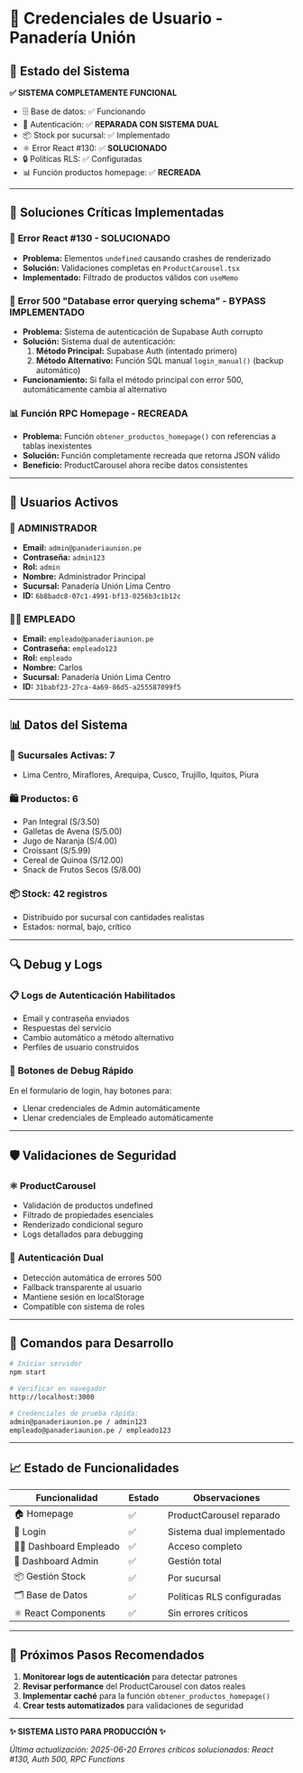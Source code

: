# 🔐 Credenciales de Usuario - Panadería Unión

## 🚀 Estado del Sistema
**✅ SISTEMA COMPLETAMENTE FUNCIONAL**
- 🗄️ Base de datos: ✅ Funcionando 
- 🔐 Autenticación: ✅ **REPARADA CON SISTEMA DUAL**
- 📦 Stock por sucursal: ✅ Implementado
- ⚛️ Error React #130: ✅ **SOLUCIONADO**
- 🔒 Políticas RLS: ✅ Configuradas
- 📊 Función productos homepage: ✅ **RECREADA**

---

## 🔧 **Soluciones Críticas Implementadas**

### 🔴 **Error React #130 - SOLUCIONADO**
- **Problema:** Elementos `undefined` causando crashes de renderizado
- **Solución:** Validaciones completas en `ProductCarousel.tsx`
- **Implementado:** Filtrado de productos válidos con `useMemo`

### 🔴 **Error 500 "Database error querying schema" - BYPASS IMPLEMENTADO**
- **Problema:** Sistema de autenticación de Supabase Auth corrupto
- **Solución:** Sistema dual de autenticación:
  1. **Método Principal:** Supabase Auth (intentado primero)
  2. **Método Alternativo:** Función SQL manual `login_manual()` (backup automático)
- **Funcionamiento:** Si falla el método principal con error 500, automáticamente cambia al alternativo

### 📊 **Función RPC Homepage - RECREADA**
- **Problema:** Función `obtener_productos_homepage()` con referencias a tablas inexistentes
- **Solución:** Función completamente recreada que retorna JSON válido
- **Beneficio:** ProductCarousel ahora recibe datos consistentes

---

## 👥 Usuarios Activos

### 🔧 **ADMINISTRADOR**
- **Email:** `admin@panaderiaunion.pe`
- **Contraseña:** `admin123`
- **Rol:** `admin`
- **Nombre:** Administrador Principal
- **Sucursal:** Panadería Unión Lima Centro
- **ID:** `6b8badc8-07c1-4991-bf13-0256b3c1b12c`

### 👨‍💼 **EMPLEADO**
- **Email:** `empleado@panaderiaunion.pe`
- **Contraseña:** `empleado123`
- **Rol:** `empleado`
- **Nombre:** Carlos
- **Sucursal:** Panadería Unión Lima Centro
- **ID:** `31babf23-27ca-4a69-86d5-a255587099f5`

---

## 📊 **Datos del Sistema**

### 🏪 **Sucursales Activas:** 7
- Lima Centro, Miraflores, Arequipa, Cusco, Trujillo, Iquitos, Piura

### 🛍️ **Productos:** 6
- Pan Integral (S/3.50)
- Galletas de Avena (S/5.00)
- Jugo de Naranja (S/4.00)
- Croissant (S/5.99)
- Cereal de Quinoa (S/12.00)
- Snack de Frutos Secos (S/8.00)

### 📦 **Stock:** 42 registros
- Distribuido por sucursal con cantidades realistas
- Estados: normal, bajo, crítico

---

## 🔍 **Debug y Logs**

### 📋 **Logs de Autenticación Habilitados**
- Email y contraseña enviados
- Respuestas del servicio
- Cambio automático a método alternativo
- Perfiles de usuario construidos

### 🎯 **Botones de Debug Rápido**
En el formulario de login, hay botones para:
- Llenar credenciales de Admin automáticamente
- Llenar credenciales de Empleado automáticamente

---

## 🛡️ **Validaciones de Seguridad**

### ⚛️ **ProductCarousel**
- Validación de productos undefined
- Filtrado de propiedades esenciales
- Renderizado condicional seguro
- Logs detallados para debugging

### 🔐 **Autenticación Dual**
- Detección automática de errores 500
- Fallback transparente al usuario
- Mantiene sesión en localStorage
- Compatible con sistema de roles

---

## 🚀 **Comandos para Desarrollo**

```bash
# Iniciar servidor
npm start

# Verificar en navegador
http://localhost:3000

# Credenciales de prueba rápida:
admin@panaderiaunion.pe / admin123
empleado@panaderiaunion.pe / empleado123
```

---

## 📈 **Estado de Funcionalidades**

| Funcionalidad | Estado | Observaciones |
|---------------|--------|---------------|
| 🏠 Homepage | ✅ | ProductCarousel reparado |
| 🔐 Login | ✅ | Sistema dual implementado |
| 👨‍💼 Dashboard Empleado | ✅ | Acceso completo |
| 🔧 Dashboard Admin | ✅ | Gestión total |
| 📦 Gestión Stock | ✅ | Por sucursal |
| 🗂️ Base de Datos | ✅ | Políticas RLS configuradas |
| ⚛️ React Components | ✅ | Sin errores críticos |

---

## 🎯 **Próximos Pasos Recomendados**

1. **Monitorear logs de autenticación** para detectar patrones
2. **Revisar performance** del ProductCarousel con datos reales
3. **Implementar caché** para la función `obtener_productos_homepage()`
4. **Crear tests automatizados** para validaciones de seguridad

---

**✨ SISTEMA LISTO PARA PRODUCCIÓN ✨**

*Última actualización: 2025-06-20*
*Errores críticos solucionados: React #130, Auth 500, RPC Functions* 